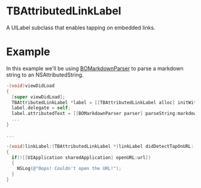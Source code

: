 TBAttributedLinkLabel
=====================

A UILabel subclass that enables tapping on embedded links.

Example
====

In this example we'll be using [BOMarkdownParser](https://github.com/danieleggert/MarkdownParser) to parse a markdown string to an NSAttributedString.

```objective-c
-(void)viewDidLoad
{
  [super viewDidLoad];
  TBAttributedLinkLabel *label = [[TBAttributedLinkLabel alloc] initWithLinkAttributeKey:BOLink];
  label.delegate = self;
  label.attributedText = [[BOMarkdownParser parser] parseString:markdownString];
  ...
}

...

-(void)linkLabel:(TBAttributedLinkLabel *)linkLabel didDetectTapOnURL:(NSURL *)url
{
  if(![[UIApplication sharedApplication] openURL:url])
  {
    NSLog(@"Oops! Couldn't open the URL!");
  }
}
```
